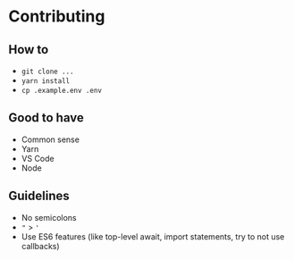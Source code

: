 # Contributing

## How to
 - `git clone ...`
 - `yarn install`
 - `cp .example.env .env`

## Good to have
 - Common sense
 - Yarn
 - VS Code
 - Node
 
## Guidelines
 - No semicolons
 - `"` > `'`
 - Use ES6 features (like top-level await, import statements, try to not use callbacks)
